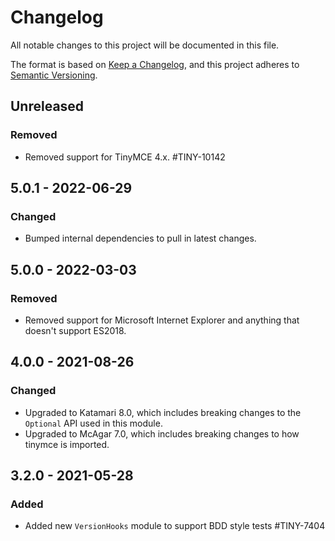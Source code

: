# Changelog
All notable changes to this project will be documented in this file.

The format is based on [Keep a Changelog](https://keepachangelog.com/en/1.0.0/),
and this project adheres to [Semantic Versioning](https://semver.org/spec/v2.0.0.html).

## Unreleased

### Removed
- Removed support for TinyMCE 4.x. #TINY-10142

## 5.0.1 - 2022-06-29

### Changed
- Bumped internal dependencies to pull in latest changes.

## 5.0.0 - 2022-03-03

### Removed
- Removed support for Microsoft Internet Explorer and anything that doesn't support ES2018.

## 4.0.0 - 2021-08-26

### Changed
- Upgraded to Katamari 8.0, which includes breaking changes to the `Optional` API used in this module.
- Upgraded to McAgar 7.0, which includes breaking changes to how tinymce is imported.

## 3.2.0 - 2021-05-28

### Added
- Added new `VersionHooks` module to support BDD style tests #TINY-7404
